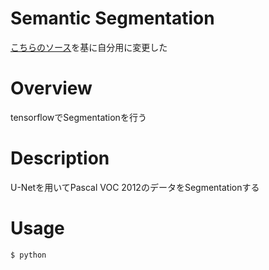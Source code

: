 Semantic Segmentation
==
[こちらのソース](https://qiita.com/tktktks10/items/0f551aea27d2f62ef708)を基に自分用に変更した

# Overview
tensorflowでSegmentationを行う

# Description
U-Netを用いてPascal VOC 2012のデータをSegmentationする

# Usage
```
$ python
```